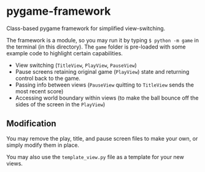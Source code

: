 # pygame-framework
Class-based pygame framework for simplified view-switching. 

The framework is a module, so you may run it by typing `$ python -m game` in the terminal (in this directory). The `game` folder is pre-loaded with some example code to highlight certain capabilities.

- View switching (`TitleView`, `PlayView`, `PauseView`)
- Pause screens retaining original game (`PlayView`) state and returning control back to the game.
- Passing info between views (`PauseView` quitting to `TitleView` sends the most recent score)
- Accessing world boundary within views (to make the ball bounce off the sides of the screen in the `PlayView`)

## Modification
You may remove the play, title, and pause screen files to make your own, or simply modify them in place.

You may also use the `template_view.py` file as a template for your new views.